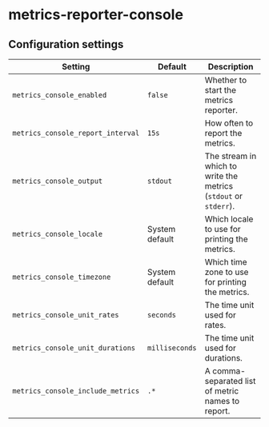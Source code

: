 # metrics-reporter-console

## Configuration settings

| Setting                           | Default        | Description                                                      |
| --------------------------------- | -------------- | ---------------------------------------------------------------- |
| `metrics_console_enabled`         | `false`        | Whether to start the metrics reporter.                           |
| `metrics_console_report_interval` | `15s`          | How often to report the metrics.                                 |
| `metrics_console_output`          | `stdout`       | The stream in which to write the metrics (`stdout` or `stderr`). |
| `metrics_console_locale`          | System default | Which locale to use for printing the metrics.                    |
| `metrics_console_timezone`        | System default | Which time zone to use for printing the metrics.                 |
| `metrics_console_unit_rates`      | `seconds`      | The time unit used for rates.                                    |
| `metrics_console_unit_durations`  | `milliseconds` | The time unit used for durations.                                |
| `metrics_console_include_metrics` | `.*`           | A comma-separated list of metric names to report.                |
